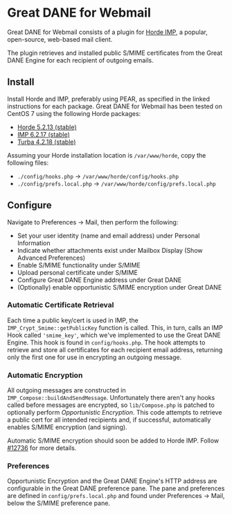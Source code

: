 # Great DANE for Webmail

Great DANE for Webmail consists of a plugin for [Horde IMP](https://www.horde.org/apps/imp/), a popular, open-source, web-based mail client.

The plugin retrieves and installed public S/MIME certificates from the Great DANE Engine for each recipient of outgoing emails.

## Install

Install Horde and IMP, preferably using PEAR, as specified in the linked instructions for each package.
Great DANE for Webmail has been tested on CentOS 7 using the following Horde packages:

- [Horde 5.2.13 (stable)](https://www.horde.org/apps/horde/docs/INSTALL#installing-with-pear)
- [IMP 6.2.17 (stable)](https://www.horde.org/apps/imp/docs/INSTALL#installing-with-pear)
- [Turba 4.2.18 (stable)](https://www.horde.org/apps/turba/docs/INSTALL#installing-with-pear)

Assuming your Horde installation location is `/var/www/horde`, copy the following files:

- `./config/hooks.php` -> `/var/www/horde/config/hooks.php`
- `./config/prefs.local.php` -> `/var/www/horde/config/prefs.local.php`

## Configure

Navigate to Preferences -> Mail, then perform the following:

- Set your user identity (name and email address) under Personal Information
- Indicate whether attachments exist under Mailbox Display (Show Advanced Preferences)
- Enable S/MIME functionality under S/MIME
- Upload personal certificate under S/MIME
- Configure Great DANE Engine address under Great DANE
- (Optionally) enable opportunistic S/MIME encryption under Great DANE

### Automatic Certificate Retrieval

Each time a public key/cert is used in IMP, the `IMP_Crypt_Smime::getPublicKey` function is called. This, in turn, calls an IMP Hook called `'smime_key'`, which we've implemented to use the Great DANE Engine. This hook is found in `config/hooks.php`. The hook attempts to retrieve and store all certificates for each recipient email address, returning only the first one for use in encrypting an outgoing message.

### Automatic Encryption

All outgoing messages are constructed in `IMP_Compose::buildAndSendMessage`. Unfortunately there aren't any hooks called before messages are encrypted, so `lib/Compose.php` is patched to optionally perform *Opportunistic Encryption*. This code attempts to retrieve a public cert for all intended recipients and, if successful, automatically enables S/MIME encryption (and signing).

Automatic S/MIME encryption should soon be added to Horde IMP. Follow [#12736](https://bugs.horde.org/ticket/12736) for more details.

### Preferences

Opportunistic Encryption and the Great DANE Engine's HTTP address are configurable in the Great DANE preference pane. The pane and preferences are defined in `config/prefs.local.php` and found under Preferences -> Mail, below the S/MIME preference pane.

